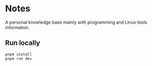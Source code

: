 # Notes

A personal knowledge base mainly with programming and Linux tools information.

## Run locally

```shell
pnpm install
pnpm run dev
```
